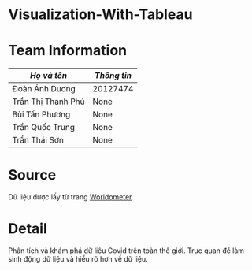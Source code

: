 # Visualization-With-Tableau
# Team Information
|*Họ và tên*|*Thông tin*|
|--------|----------------|
|Đoàn Ánh Dương|20127474|
|Trần Thị Thanh Phú|None|
|Bùi Tấn Phương|None|
|Trần Quốc Trung|None|
|Trần Thái Sơn|None|
# Source
Dữ liệu được lấy từ trang [Worldometer](https://www.worldometers.info/coronavirus/)
# Detail
Phân tích và khám phá dữ liệu Covid trên toàn thế giới.
Trực quan để làm sinh động dữ liệu và hiểu rõ hơn về dữ liệu.
